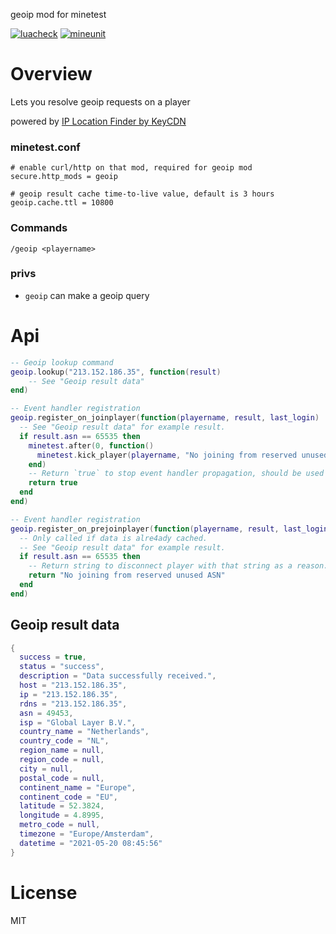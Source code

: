 
geoip mod for minetest

[![luacheck](https://github.com/mt-mods/geoip/actions/workflows/luacheck.yml/badge.svg)](https://github.com/mt-mods/geoip/actions/workflows/luacheck.yml)
[![mineunit](https://github.com/mt-mods/geoip/actions/workflows/mineunit.yml/badge.svg)](https://github.com/mt-mods/geoip/actions/workflows/mineunit.yml)

# Overview

Lets you resolve geoip requests on a player

powered by [IP Location Finder by KeyCDN](https://tools.keycdn.com/geo)

### minetest.conf
```
# enable curl/http on that mod, required for geoip mod
secure.http_mods = geoip

# geoip result cache time-to-live value, default is 3 hours
geoip.cache.ttl = 10800
```

### Commands
```
/geoip <playername>
```

### privs

* `geoip` can make a geoip query

# Api

```lua
-- Geoip lookup command
geoip.lookup("213.152.186.35", function(result)
	-- See "Geoip result data"
end)

-- Event handler registration
geoip.register_on_joinplayer(function(playername, result, last_login)
  -- See "Geoip result data" for example result.
  if result.asn == 65535 then
    minetest.after(0, function()
      minetest.kick_player(playername, "No joining from reserved unused ASN")
    end)
    -- Return `true` to stop event handler propagation, should be used if player will be forcibly disconnected
    return true
  end
end)

-- Event handler registration
geoip.register_on_prejoinplayer(function(playername, result, last_login, auth_data)
  -- Only called if data is alre4ady cached.
  -- See "Geoip result data" for example result.
  if result.asn == 65535 then
    -- Return string to disconnect player with that string as a reason.
    return "No joining from reserved unused ASN"
  end
end)
```

## Geoip result data
```lua
{
  success = true,
  status = "success",
  description = "Data successfully received.",
  host = "213.152.186.35",
  ip = "213.152.186.35",
  rdns = "213.152.186.35",
  asn = 49453,
  isp = "Global Layer B.V.",
  country_name = "Netherlands",
  country_code = "NL",
  region_name = null,
  region_code = null,
  city = null,
  postal_code = null,
  continent_name = "Europe",
  continent_code = "EU",
  latitude = 52.3824,
  longitude = 4.8995,
  metro_code = null,
  timezone = "Europe/Amsterdam",
  datetime = "2021-05-20 08:45:56"
}
```

# License

MIT